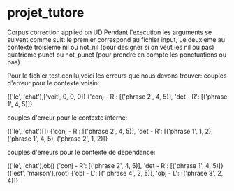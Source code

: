 # projet_tutore
Corpus correction applied on UD
Pendant l'execution les arguments se suivent comme suit:
le premier correspond au fichier input, 
Le deuxieme au contexte
troisieme nil ou not_nil (pour designer si on veut les nil ou pas)
quatrieme punct ou not_punct (pour prendre en compte les ponctuations ou pas)


Pour le fichier test.conllu,voici les erreurs que nous devons trouver:
couples d'erreur pour le contexte voisin:

(('le', 'chat'),['voit', 0, 0, 0]) {'conj - R': [('phrase 2', 4, 5)], 'det - R': [('phrase 1', 4, 5)]}

couples d'erreur pour le contexte interne:

(('le', 'chat')[]) {'conj - R': [('phrase 2', 4, 5)], 'det - R': [('phrase 1', 1, 2), ('phrase 1', 4, 5), ('phrase 2', 1, 2)]}

couples d'erreurs pour le contexte de dependance:

(('le', 'chat'),obj) {'conj - R': [('phrase 2', 4, 5)], 'det - R': [('phrase 1', 4, 5)]}
(('est', 'maison'),root) {'obl - L': [(' phrase 4', 2, 5)], 'obj - L': [('phrase 3', 2, 4)]}
